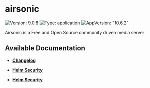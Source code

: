 # airsonic

![Version: 9.0.8](https://img.shields.io/badge/Version-9.0.8-informational?style=flat-square) ![Type: application](https://img.shields.io/badge/Type-application-informational?style=flat-square) ![AppVersion: "10.6.2"](https://img.shields.io/badge/AppVersion-"10.6.2"-informational?style=flat-square)

Airsonic is a Free and Open Source community driven media server

## Available Documentation

- [**Changelog**](CHANGELOG)

- [**Helm Security**](container-security)

- [**Helm Security**](helm-security)

